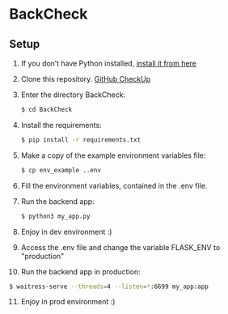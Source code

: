 # BackCheck

## Setup

1. If you don’t have Python installed, [install it from here](https://www.python.org/downloads/)

2. Clone this repository. [GitHub CheckUp](https://github.com/Balyeet1/CheckUP)

3. Enter the directory BackCheck:

   ```bash
   $ cd BackCheck
   ```

4. Install the requirements:

   ```bash
   $ pip install -r requirements.txt
   ```

5. Make a copy of the example environment variables file:

   ```bash
   $ cp env_example ..env
   ```

6. Fill the environment variables, contained in the .env file.

7. Run the backend app:

   ```bash
   $ python3 my_app.py
   ```
   
8. Enjoy in dev environment :)


9. Access the .env file and change the variable FLASK_ENV to "production"


10. Run the backend app in production:

   ```bash
   $ waitress-serve --threads=4 --listen=*:6699 my_app:app
   ```
   
11. Enjoy in prod environment :)
